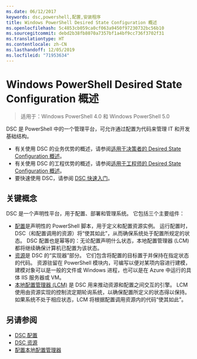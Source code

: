 ```yaml
---
ms.date: 06/12/2017
keywords: dsc,powershell,配置,安装程序
title: Windows PowerShell Desired State Configuration 概述
ms.openlocfilehash: 5c4853cb059ca0cf063a9450f97230732bc56b10
ms.sourcegitcommit: debd2b38fb8070a7357bf1a4bf9cc736f3702f31
ms.translationtype: HT
ms.contentlocale: zh-CN
ms.lasthandoff: 12/05/2019
ms.locfileid: "71953634"
---
```

# <a name="windows-powershell-desired-state-configuration-overview"></a>Windows PowerShell Desired State Configuration 概述

> 适用于：Windows PowerShell 4.0 和 Windows PowerShell 5.0

DSC 是 PowerShell 中的一个管理平台，可允许通过配置为代码来管理 IT 和开发基础结构。

- 有关使用 DSC 的业务优势的概述，请参阅[适用于决策者的 Desired State Configuration 概述](decisionMaker.md)。
- 有关使用 DSC 的工程优势的概述，请参阅[适用于工程师的 Desired State Configuration 概述](DscForEngineers.md)。
- 要快速使用 DSC，请参阅 [DSC 快速入门](../quickstarts/website-quickstart.md)。

## <a name="key-concepts"></a>关键概念

DSC 是一个声明性平台，用于配置、部署和管理系统。 它包括三个主要组件：

- [配置](../configurations/configurations.md)是声明性的 PowerShell 脚本，用于定义和配置资源实例。
    运行配置时，DSC（和配置调用的资源）将“使其如此”，从而确保系统处于配置所规定的状态。
    DSC 配置也是幂等的：无论配置声明什么状态，本地配置管理器 (LCM) 都将继续确保计算机已配置为该状态。
- [资源](../resources/resources.md)是 DSC 的“实现器”部分。 它们包含将配置的目标置于并保持在指定状态的代码。
    资源驻留在 PowerShell 模块内，可编写以便对某项内容进行建模，建模对象可以是一般的文件或 Windows 进程，也可以是在 Azure 中运行的具体 IIS 服务器或 VM。
- [本地配置管理器 (LCM)](../managing-nodes/metaConfig.md) 是 DSC 用来推动资源和配置之间交互的引擎。
    LCM 使用由资源实现的控制流定期轮询系统，以确保配置所定义的状态得以保持。
    如果系统不处于相应状态，LCM 将根据配置调用资源内的代码“使其如此”。

## <a name="see-also"></a>另请参阅

- [DSC 配置](../configurations/configurations.md)
- [DSC 资源](../resources/resources.md)
- [配置本地配置管理器](../managing-nodes/metaConfig.md)
